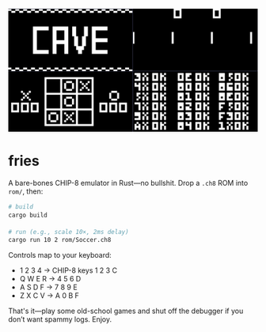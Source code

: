 ![image.png](image/post.png)

# fries

A bare-bones CHIP-8 emulator in Rust—no bullshit. Drop a `.ch8` ROM into `rom/`, then:

```sh
# build
cargo build

# run (e.g., scale 10×, 2ms delay)
cargo run 10 2 rom/Soccer.ch8
```

Controls map to your keyboard:

* 1 2 3 4 → CHIP-8 keys 1 2 3 C
* Q W E R → 4 5 6 D
* A S D F → 7 8 9 E
* Z X C V → A 0 B F

That's it—play some old-school games and shut off the debugger if you don’t want spammy logs. Enjoy.
